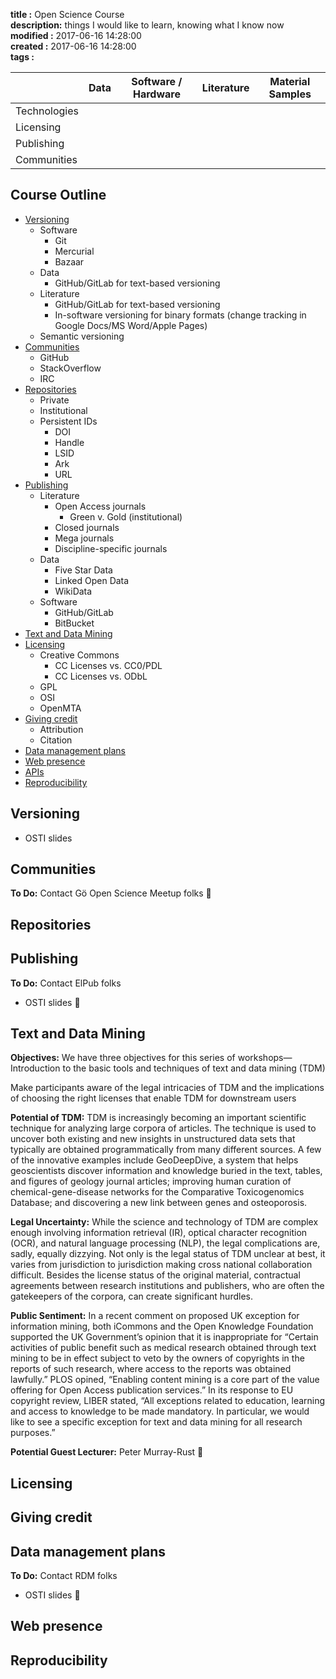 **title      :** Open Science Course  
**description:** things I would like to learn, knowing what I know now  
**modified   :** 2017-06-16 14:28:00  
**created    :** 2017-06-16 14:28:00  
**tags       :** 

|              | Data | Software / Hardware | Literature | Material Samples |
| ------------ | ---- | ------------------- | ---------- | ---------------- |
| Technologies |      |                     |            |                  |
| Licensing    |      |                     |            |                  |
| Publishing   |      |                     |            |                  |
| Communities  |      |                     |            |                  |
 
## Course Outline
 
- [Versioning](#versioning)
    - Software
        - Git
        - Mercurial
        - Bazaar
    - Data
        - GitHub/GitLab for text-based versioning
    - Literature
        - GitHub/GitLab for text-based versioning
        - In-software versioning for binary formats (change tracking in Google Docs/MS Word/Apple Pages)
    - Semantic versioning
- [Communities](#communities)
    - GitHub
    - StackOverflow
    - IRC
- [Repositories](#repositories)
    - Private
    - Institutional
    - Persistent IDs
		- DOI
		- Handle
		- LSID
		- Ark
		- URL
- [Publishing](#publishing)
    - Literature
    	- Open Access journals
			- Green v. Gold (institutional)
		- Closed journals
		- Mega journals
		- Discipline-specific journals
	- Data
		- Five Star Data
		- Linked Open Data
		- WikiData
	- Software
		- GitHub/GitLab
		- BitBucket
- [Text and Data Mining](#text-and-data-mining)
- [Licensing](#licensing)
	- Creative Commons
		- CC Licenses vs. CC0/PDL
		- CC Licenses vs. ODbL
	- GPL
	- OSI
	- OpenMTA
- [Giving credit](#giving-credit)
	- Attribution
	- Citation
- [Data management plans](#data-management-plans)
- [Web presence](#web-presence)
- [APIs](#apis)
- [Reproducibility](#reproducibility)
 
## Versioning

- OSTI slides
 
## Communities

**To Do:** Contact Gö Open Science Meetup folks

## Repositories
 
## Publishing

**To Do:** Contact ElPub folks

- OSTI slides

## Text and Data Mining

**Objectives:** We have three objectives for this series of workshops—
Introduction to the basic tools and techniques of text and data mining (TDM)

Make participants aware of the legal intricacies of TDM and the implications of choosing the right licenses that enable TDM for downstream users

**Potential of TDM:** TDM is increasingly becoming an important scientific technique for analyzing large corpora of articles. The technique is used to uncover both existing and new insights in unstructured data sets that typically are obtained programmatically from many different sources. A few of the innovative examples include GeoDeepDive, a system that helps geoscientists discover information and knowledge buried in the text, tables, and figures of geology journal articles; improving human curation of chemical-gene-disease networks for the Comparative Toxicogenomics Database; and discovering a new link between genes and osteoporosis.

**Legal Uncertainty:** While the science and technology of TDM are complex enough involving information retrieval (IR), optical character recognition (OCR), and natural language processing (NLP), the legal complications are, sadly, equally dizzying. Not only is the legal status of TDM unclear at best, it varies from jurisdiction to jurisdiction making cross national collaboration difficult. Besides the license status of the original material, contractual agreements between research institutions and publishers, who are often the gatekeepers of the corpora, can create significant hurdles. 

**Public Sentiment:** In a recent comment on proposed UK exception for information mining, both iCommons and the Open Knowledge Foundation supported the UK Government’s opinion that it is inappropriate for “Certain activities of public benefit such as medical research obtained through text mining to be in effect subject to veto by the owners of copyrights in the reports of such research, where access to the reports was obtained lawfully.” PLOS opined, “Enabling content mining is a core part of the value offering for Open Access publication services.” In its response to EU copyright review, LIBER stated, “All exceptions related to education, learning and access to knowledge to be made mandatory. In particular, we would like to see a specific exception for text and data mining for all research purposes.”

**Potential Guest Lecturer:** Peter Murray-Rust

## Licensing
 
## Giving credit

## Data management plans
**To Do:** Contact RDM folks

- OSTI slides

## Web presence
 
## Reproducibility